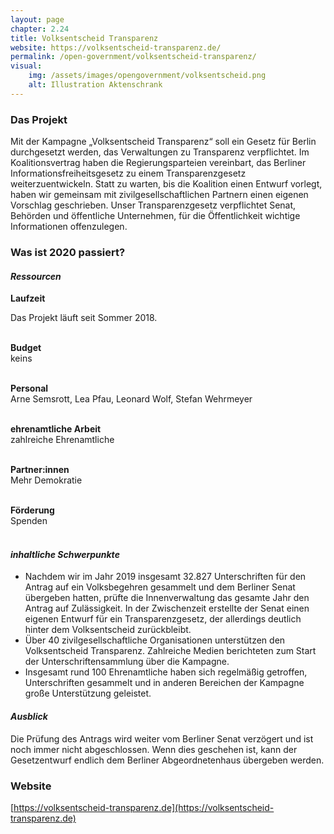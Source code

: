 ```yaml
---
layout: page
chapter: 2.24
title: Volksentscheid Transparenz
website: https://volksentscheid-transparenz.de/
permalink: /open-government/volksentscheid-transparenz/
visual:
    img: /assets/images/opengovernment/volksentscheid.png
    alt: Illustration Aktenschrank
---
```


### Das Projekt 

Mit der Kampagne „Volksentscheid Transparenz“ soll ein Gesetz für Berlin durchgesetzt werden, das Verwaltungen zu Transparenz verpflichtet. Im Koalitionsvertrag haben die Regierungsparteien vereinbart, das Berliner Informationsfreiheitsgesetz zu einem Transparenzgesetz weiterzuentwickeln. Statt zu warten, bis die Koalition einen Entwurf vorlegt, haben wir gemeinsam mit zivilgesellschaftlichen Partnern einen eigenen Vorschlag geschrieben. Unser Transparenzgesetz verpflichtet Senat, Behörden und öffentliche Unternehmen, für die Öffentlichkeit wichtige Informationen offenzulegen. 

### Was ist 2020 passiert?

#### *Ressourcen*

  **Laufzeit** <br>
  
  Das Projekt läuft seit Sommer 2018.<br><br>

  **Budget** <br>
  keins<br><br>

  **Personal** <br>
   Arne Semsrott, Lea Pfau, Leonard Wolf, Stefan Wehrmeyer<br><br>

  **ehrenamtliche Arbeit** <br>
  zahlreiche Ehrenamtliche<br><br>
  
  **Partner:innen** <br>
  Mehr Demokratie<br><br>

  **Förderung** <br>
  Spenden<br><br>
  
#### *inhaltliche Schwerpunkte*
 * Nachdem wir im Jahr 2019 insgesamt 32.827 Unterschriften für den Antrag auf ein Volksbegehren gesammelt und dem Berliner Senat übergeben hatten, prüfte die Innenverwaltung das gesamte Jahr den Antrag auf Zulässigkeit. In der Zwischenzeit erstellte der Senat einen eigenen Entwurf für ein Transparenzgesetz, der allerdings deutlich hinter dem Volksentscheid zurückbleibt.
 * Über 40 zivilgesellschaftliche Organisationen unterstützen den Volksentscheid Transparenz.
Zahlreiche Medien berichteten zum Start der Unterschriftensammlung über die Kampagne.
 * Insgesamt rund 100 Ehrenamtliche haben sich regelmäßig getroffen, Unterschriften gesammelt und in anderen Bereichen der Kampagne große Unterstützung geleistet.

#### *Ausblick*
Die Prüfung des Antrags wird weiter vom Berliner Senat verzögert und ist noch immer nicht abgeschlossen. Wenn dies geschehen ist, kann der Gesetzentwurf endlich dem Berliner Abgeordnetenhaus übergeben werden.

### Website

[https://volksentscheid-transparenz.de](https://volksentscheid-transparenz.de)

